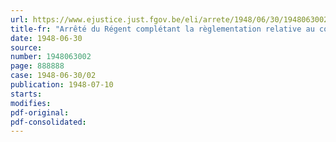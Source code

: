 ```yaml
---
url: https://www.ejustice.just.fgov.be/eli/arrete/1948/06/30/1948063002/justel
title-fr: "Arrêté du Régent complétant la règlementation relative au commerce des semences de céréales et de légumineuses secs des variétés agricoles (abrogé par AR 1963-12-03/30, art. 7)"
date: 1948-06-30
source:
number: 1948063002
page: 888888
case: 1948-06-30/02
publication: 1948-07-10
starts:
modifies:
pdf-original:
pdf-consolidated:
---
```


